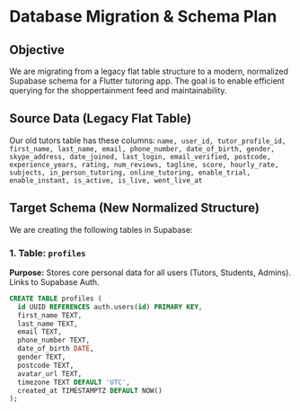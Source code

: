 # Database Migration & Schema Plan

## Objective
We are migrating from a legacy flat table structure to a modern, normalized Supabase schema for a Flutter tutoring app. The goal is to enable efficient querying for the shoppertainment feed and maintainability.

## Source Data (Legacy Flat Table)
Our old tutors table has these columns:
`name, user_id, tutor_profile_id, first_name, last_name, email, phone_number, date_of_birth, gender, skype_address, date_joined, last_login, email_verified, postcode, experience_years, rating, num_reviews, tagline, score, hourly_rate, subjects, in_person_tutoring, online_tutoring, enable_trial, enable_instant, is_active, is_live, went_live_at`

## Target Schema (New Normalized Structure)
We are creating the following tables in Supabase:

### 1. Table: `profiles`
**Purpose:** Stores core personal data for all users (Tutors, Students, Admins). Links to Supabase Auth.
```sql
CREATE TABLE profiles (
  id UUID REFERENCES auth.users(id) PRIMARY KEY,
  first_name TEXT,
  last_name TEXT,
  email TEXT,
  phone_number TEXT,
  date_of_birth DATE,
  gender TEXT,
  postcode TEXT,
  avatar_url TEXT,
  timezone TEXT DEFAULT 'UTC',
  created_at TIMESTAMPTZ DEFAULT NOW()
);